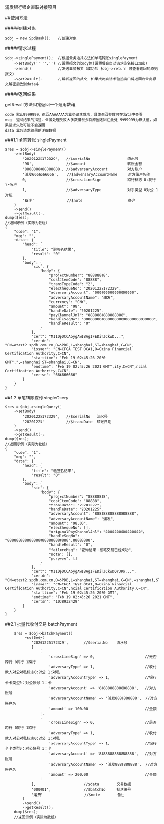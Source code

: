 浦发银行银企直联对接项目

##使用方法

#####创建对象

    $obj = new SpdBank();   //创建对象
    
#####请求过程

    $obj->singlePayment();  //根据业务选择方法如单笔转账singlePayment
        ->setBody('','','') //设置报文的body体(设置后会自动请求签名接口加密)
        ->send()            //发送业务报文（成功后 $obj->return 可查看返回的原始报文）
        ->getResult()       //解析返回的报文，如果成功会请求验签接口将返回的业务报文解密后放到data中
        
#####返回结果

getResult方法固定返回一个通用数组 

    code 默认9999999，返回AAAAAAA为业务请求成功，具体返回参数可在data中查看
    msg  返回结果的描述，业务处理失败大多数情况会将原因返回在此处 9999999为默认值，如果请求失败可能不会返回
    data 业务请求结果的详细数据
    
###1.1 单笔转账 singlePayment

    $res = $obj->singlePayment()
        ->setBody(
            '20201225172329',   //$serialNo                 流水号
            '98',               //$amount                   转账金额
            '8888888888888888', //$adversaryAccount         对方账户
            '浦发6666666666',    //$adversaryAccountName     对方账户名称
            0,                  //$crossLineSign            跨行标志 0:我行 1:他行
            1,                  //$adversaryType            对手类型 0对公 1对私
            '备注'               //$note                     备注
        )
        ->send()
        ->getResult();
    dump($res);
    //返回示例（实际为数组）
    {
        "code": "1",
        "msg": "",
        "data": {
            "head": {
                "title": "验签名结果",
                "result": "0"
            },
            "body": {
                "sic": {
                    "body": {
                        "projectNumber": "88888888",
                        "costItemCode": "88888",
                        "transTypeCode": "2",
                        "elecChequeNo": "20201225172329",
                        "adversaryAccount": "888888888888888888",
                        "adversaryAccountName": "浦发",
                        "currency": "CNY",
                        "amount": "98",
                        "handleDate": "20201225",
                        "payChannelJnl": "8888888888888888",
                        "handleSeqNo": "88888888888888888888888888888888",
                        "handleResult": "0"
                    }
                },
                "cert": "MIIDpDCCAoygAwIBAgIFEDiTJCkwD...",
                "certdn": "CN=etest2.spdb.com.cn,O=SPDB,L=shanghai,ST=shanghai,C=CN",
                "issuer": "CN=CFCA TEST OCA1,O=China Financial Certification Authority,C=CN",
                "starttime": "Feb 19 02:45:26 2020 GMT",",=shanghai,ST=shanghai,C=CN",
                "endtime": "Feb 19 02:45:26 2021 GMT",ity,C=CN",ncial Certification Authority,C=CN",
                "certsn": "666666666"
            }
        }
    }
    
##1.2 单笔转账查询 singleQuery

    $res = $obj->singleQuery()
        ->setBody(
            '20201225172329',   //$serialNo   流水号
            '20201225'          //$transDate  转账日期
        )
        ->send()
        ->getResult();
    dump($res);
    //返回示例（实际为数组）
    {
        "code": "1",
        "msg": "",
        "data": {
            "head": {
                "title": "验签名结果",
                "result": "0"
            },
            "body": {
                "sic": {
                    "body": {
                        "projectNumber": "88888888",
                        "costItemCode": "88888",
                        "transDate": "20201227",
                        "handleDate": "20201225",
                        "adversaryAccount": "888888888888888888",
                        "adversaryAccountName": "浦发",
                        "amount": "98.00",
                        "elecChequeNo": [],
                        "originalPayChannelJnl": "8888888888888888",
                        "handleSeqNo": "8888888888888888888888888888",88888888",
                        "handleResult": "0",
                        "failureMsg": "查询结果：该笔交易已经成功",
                        "note": [],
                        "purpose": []
                    }
                },
                "cert": "MIIDpDCCAoygAwIBAgIFEDiTJCkwDQYJKo...",
                "certdn": "CN=etest2.spdb.com.cn,O=SPDB,L=shanghai,ST=shanghai,C=CN",=shanghai,ST=shanghai,C=CN",
                "issuer": "CN=CFCA TEST OCA1,O=China Financial Certification Authority,C=CN",ncial Certification Authority,C=CN",
                "starttime": "Feb 19 02:45:26 2020 GMT",
                "endtime": "Feb 19 02:45:26 2021 GMT",
                "certsn": "1038932429"
            }
        }
    }
    
##2.1 批量代收付交易 batchPayment

        $res = $obj->batchPayment()
            ->setBody(
                '20201225172329',       //$serialNo    流水号
                [
                    [
                        'crossLineSign' => 0,                       //是否跨行 0同行 1跨行
                        'adversaryType' => 1,                       //收付款人对公对私标志0:对公 1:对私
                        'adversaryAccountType' => 1,                //银行卡卡类型0：对公帐号 1：卡
                        'adversaryAccount' => '8888888888888888',   //对方账号
                        'adversaryAccountName' => '浦发8888888888',  //对方账户名
                        'amount' => 100.00                          //金额
                    ],
                    [
                        'crossLineSign' => 0,                       //是否跨行 0同行 1跨行
                        'adversaryType' => 1,                       //收付款人对公对私标志0:对公 1:对私
                        'adversaryAccountType' => 1,                //银行卡卡类型0：对公帐号 1：卡
                        'adversaryAccount' => '8888888888888888',   //对方账号
                        'adversaryAccountName' => '浦发8888888888',  //对方账户名
                        'amount' => 200.00                          //金额
                    ]
                ],                      //$data        交易数据
                '000001',               //$batchNo     批次编号
                '运费'                   //$note        备注
            )
            ->send()
            ->getResult();
        dump($res);
        //返回示例（实际为数组）